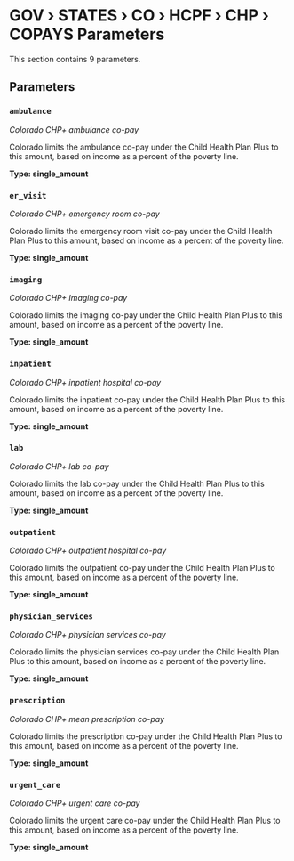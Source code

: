 # GOV › STATES › CO › HCPF › CHP › COPAYS Parameters

This section contains 9 parameters.

## Parameters

### `ambulance`
*Colorado CHP+ ambulance co-pay*

Colorado limits the ambulance co-pay under the Child Health Plan Plus to this amount, based on income as a percent of the poverty line.

**Type: single_amount**


### `er_visit`
*Colorado CHP+ emergency room co-pay*

Colorado limits the emergency room visit co-pay under the Child Health Plan Plus to this amount, based on income as a percent of the poverty line.

**Type: single_amount**


### `imaging`
*Colorado CHP+ Imaging co-pay*

Colorado limits the imaging co-pay under the Child Health Plan Plus to this amount, based on income as a percent of the poverty line.

**Type: single_amount**


### `inpatient`
*Colorado CHP+ inpatient hospital co-pay*

Colorado limits the inpatient co-pay under the Child Health Plan Plus to this amount, based on income as a percent of the poverty line.

**Type: single_amount**


### `lab`
*Colorado CHP+ lab co-pay*

Colorado limits the lab co-pay under the Child Health Plan Plus to this amount, based on income as a percent of the poverty line.

**Type: single_amount**


### `outpatient`
*Colorado CHP+ outpatient hospital co-pay*

Colorado limits the outpatient co-pay under the Child Health Plan Plus to this amount, based on income as a percent of the poverty line.

**Type: single_amount**


### `physician_services`
*Colorado CHP+ physician services co-pay*

Colorado limits the physician services co-pay under the Child Health Plan Plus to this amount, based on income as a percent of the poverty line.

**Type: single_amount**


### `prescription`
*Colorado CHP+ mean prescription co-pay*

Colorado limits the prescription co-pay under the Child Health Plan Plus to this amount, based on income as a percent of the poverty line.

**Type: single_amount**


### `urgent_care`
*Colorado CHP+ urgent care co-pay*

Colorado limits the urgent care co-pay under the Child Health Plan Plus to this amount, based on income as a percent of the poverty line.

**Type: single_amount**

